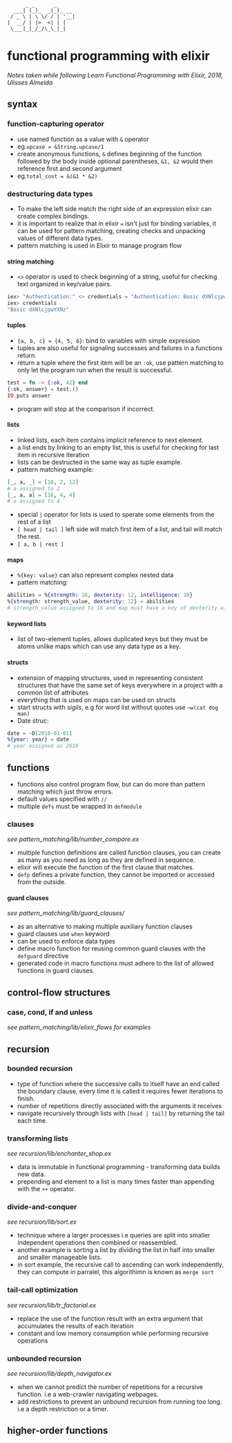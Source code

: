           _ _      _      
      ___| (_)_  _(_)_ __ 
     / _ \ | \ \/ / | '__|
    |  __/ | |>  <| | |   
     \___|_|_/_/\_\_|_|   

# functional programming with elixir

*Notes taken while following Learn Functional Programming with Elixir, 2018, Ulisses Almeida*

## syntax

### function-capturing operator

- use named function as a value with ```&``` operator
- eg.```upcase = &String.upcase/1```
- create anonymous functions, ```&``` defines beginning of the function followed by the body inside optional parentheses, ```&1, &2``` would then reference first and second argument
- eg.```total_cost = &(&1 * &2)```

### destructuring data types

- To make the left side match the right side of an expression elixir can create complex bindings.
- it is important to realize that in elixir ```=``` isn't just for binding variables, it can be used for pattern matching, creating checks and unpacking values of different data types.
- pattern matching is used in Elixir to manage program flow

#### string matching

- ```<>``` operator is used to check beginning of a string, useful for checking text organized in key/value pairs.

```elixir
iex> "Authentication:" <> credentials = "Authentication: Basic dXNlcjpwYXNz"
iex> credentials
"Basic dXNlcjpwYXNz"
```

#### tuples

- ```{a, b, c} = {4, 5, 6}```: bind to variables with simple expression
- tuples are also useful for signaling successes and failures in a functions return.
- return a tuple where the first item will be an ```:ok```, use pattern matching to only let the program run when the result is successful.

```elixir
test = fn -> {:ok, 42} end
{:ok, answer} = test.()
IO.puts answer
```

- program will stop at the comparison if incorrect.

#### lists

- linked lists, each item contains implicit reference to next element.
- a list ends by linking to an empty list, this is useful for checking for last item in recursive iteration
- lists can be destructed in the same way as tuple example.
- pattern matching example:

```elixir
[_, a, _] = [10, 2, 12]
# a assigned to 2
[_, a, a] = [16, 4, 4]
# a assigned to 4
```

- special ```|``` operator for lists is used to sperate some elements from the rest of a list
- ```[ head | tail ]``` left side will match first item of a list, and tail will match the rest.
- ```[ a, b | rest ]```

#### maps

- ```%{key: value}``` can also represent complex nested data
- pattern matching:

```elixir
abilities = %{strength: 16, dexterity: 12, intelligence: 10}
%{strength: strength_value, dexterity: 12} = abilities
# strength_value assigned to 16 and map must have a key of dexterity with a value of 12
```

#### keyword lists

- list of two-element tuples, allows duplicated keys but they must be atoms unlike maps which can use any data type as a key.

#### structs

- extension of mapping structures, used in representing consistent structures that have the same set of keys everywhere in a project with a common list of attributes
- everything that is used on maps can be used on structs
- start structs with *sigils*, e.g for word list without quotes use ```~w(cat dog man)```
- Date struc:

```elixir
date = ~D[2018-01-01]
%{year: year} = date
# year assigned as 2018
```

## functions

- functions also control program flow, but can do more than pattern matching which just throw errors.
- default values specified with ```//```
- multiple ```defs``` must be wrapped in ```defmodule```

### clauses
*see pattern_matching/lib/number_compare.ex*

- multiple function definitions are called function clauses, you can create as many as you need as long as they are defined in sequence.
- elixir will execute the function of the first clause that matches.
- ```defp``` defines a private function, they cannot be imported or accessed from the outside.

#### guard clauses
*see pattern_matching/lib/guard_clauses/*

- as an alternative to making multiple auxiliary function clauses
- guard clauses use ```when``` keyword
- can be used to enforce data types
- define macro function for reusing common guard clauses with the ```defguard``` directive
- generated code in macro functions must adhere to the list of allowed functions in guard clauses.

## control-flow structures

### case, cond, if and unless
*see pattern_matching/lib/elixir_flows for examples*

## recursion

### bounded recursion

- type of function where the successive calls to itself have an end called the boundary clause, every time it is called it requires fewer iterations to finish.
- number of repetitions directly associated with the arguments it receives
- navigate recursively through lists with ```[head | tail]``` by returning the tail each time.

### transforming lists
*see recursion/lib/enchanter_shop.ex*

- data is immutable in functional programming - transforming data builds new data.
- prepending and element to a list is many times faster than appending with the ```++``` operator.

### divide-and-conquer
*see recursion/lib/sort.ex*

- technique where a larger processes i.e queries are split into smaller independent operations then combined or reassembled.
- another example is sorting a list by dividing the list in half into smaller and smaller manageable lists.
- in sort example, the recursive call to ascending can work independently, they can compute in parralel, this algorithimn is known as ```merge sort```

### tail-call optimization
*see recursion/lib/tr_factorial.ex*

- replace the use of the function result with an extra argument that accumulates the results of each iteration
- constant and low memory consumption while performing recursive operations

### unbounded recursion
*see recursion/lib/depth_navigator.ex*

- when we cannot predict the number of repetitions for a recursive function. i.e a web-crawler navigating webpages.
- add restrictions to prevent an unbound recursion from running too long. i.e a depth restriction or a timer.

## higher-order functions
